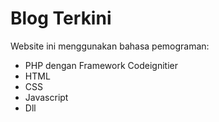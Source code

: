 # Blog Terkini

Website ini menggunakan bahasa pemograman:
* PHP dengan Framework Codeignitier
* HTML
* CSS
* Javascript
* Dll

